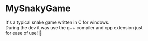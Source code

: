 # MySnakyGame
It's a typical snake game written in C for windows.<br /> 
During the dev it was use the g++ compiler and cpp extension just <br />
for ease of use! :eyes:
